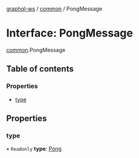 [graphql-ws](../README.md) / [common](../modules/common.md) / PongMessage

# Interface: PongMessage

[common](../modules/common.md).PongMessage

## Table of contents

### Properties

- [type](common.pongmessage.md#type)

## Properties

### type

• `Readonly` **type**: [Pong](../enums/common.messagetype.md#pong)
